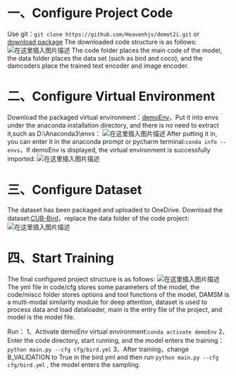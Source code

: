 
# 一、Configure Project Code
Use git：`git clone https://github.com/Heavenhjs/demot2i.git` 
or [download package](https://github.com/Heavenhjs/demot2i.git)
The downloaded code structure is as follows:
![在这里插入图片描述](https://img-blog.csdnimg.cn/366f31b2de6644bb81f74e6d124a7157.png)
The code folder places the main code of the model, the data folder places the data set (such as bird and coco), and the damcoders place the trained text encoder and image encoder.

# 二、Configure Virtual Environment
Download the packaged virtual environment：[demoEnv](%28https://1drv.ms/u/s!AlLisU6CMruCkFMZhgtuEb4iDvOy?e=2nFYdW%29)，Put it into envs under the anaconda installation directory, and there is no need to extract it,such as D:\Anaconda3\envs：
![在这里插入图片描述](https://img-blog.csdnimg.cn/68b3ae9d2d7f443c91b444eddfc15e9e.png)
After putting it in, you can enter it in the anaconda prompt or pycharm terminal:`conda info --envs`，If demoEnv is displayed, the virtual environment is successfully imported:
![在这里插入图片描述](https://img-blog.csdnimg.cn/823853c2ac2c48d1b617a4a9ae25e58c.png)

# 三、Configure Dataset
The dataset has been packaged and uploaded to OneDrive. Download the dataset:[CUB-Bird](https://1drv.ms/u/s!AlLisU6CMruC0QKvjjmNjXzC9wRj?e=h0PC6y)，replace the data folder of the code project:
![在这里插入图片描述](https://img-blog.csdnimg.cn/8d160ba7c9db4d4da011fd76d0513e85.png)
# 四、Start Training
The final configured project structure is as follows:
![在这里插入图片描述](https://img-blog.csdnimg.cn/5008aced3da4433188e51b86e325db17.png)
The yml file in code/cfg stores some parameters of the model, the code/miscc folder stores options and tool functions of the model, DAMSM is a multi-modal similarity module for deep attention, dataset is used to process data and load dataloader, main is the entry file of the project, and model is the model file.

Run：
1、Activate demoEnv virtual environment:`conda activate demoEnv`
2、Enter the code directory, start running, and the model enters the training：`python main.py --cfg cfg/bird.yml`
3、After training，change B_VALIDATION to True in the bird.yml and then run `python main.py --cfg cfg/bird.yml` , the model enters the sampling.


